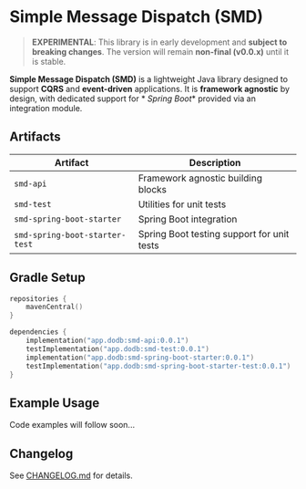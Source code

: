 # Simple Message Dispatch (SMD)

> **EXPERIMENTAL**: This library is in early development and **subject to breaking changes**. The version will remain **non-final (v0.0.x)** until it is stable.

**Simple Message Dispatch (SMD)** is a lightweight Java library designed to support **CQRS** and **event-driven** applications. It is **framework agnostic** by design, with dedicated support for *
*Spring Boot** provided via an integration module.

## Artifacts

| Artifact                       | Description                                |
|--------------------------------|--------------------------------------------|
| `smd-api`                      | Framework agnostic building blocks         |
| `smd-test`                     | Utilities for unit tests                   |
| `smd-spring-boot-starter`      | Spring Boot integration                    |
| `smd-spring-boot-starter-test` | Spring Boot testing support for unit tests |

## Gradle Setup

```kotlin
repositories {
    mavenCentral()
}

dependencies {
    implementation("app.dodb:smd-api:0.0.1")
    testImplementation("app.dodb:smd-test:0.0.1")
    implementation("app.dodb:smd-spring-boot-starter:0.0.1")
    testImplementation("app.dodb:smd-spring-boot-starter-test:0.0.1")
}
```

## Example Usage

Code examples will follow soon...

## Changelog

See [CHANGELOG.md](CHANGELOG.md) for details.